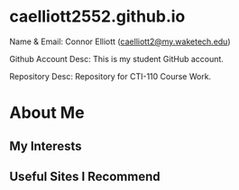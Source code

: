 # caelliott2552.github.io

Name & Email: Connor Elliott (caelliott2@my.waketech.edu)

Github Account Desc: This is my student GitHub account.

Repository Desc: Repository for CTI-110 Course Work.

# About Me

## My Interests

## Useful Sites I Recommend